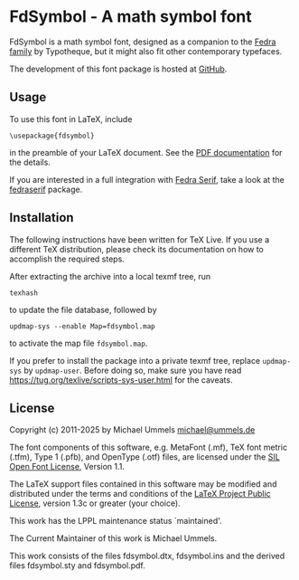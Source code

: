 # FdSymbol - A math symbol font

FdSymbol is a math symbol font, designed as a companion to the
[Fedra family](https://www.typotheque.com/fonts) by Typotheque, but it might
also fit other contemporary typefaces.

The development of this font package is hosted at
[GitHub](https://github.com/ummels/fdsymbol).

## Usage

To use this font in LaTeX, include

    \usepackage{fdsymbol}

in the preamble of your LaTeX document. See the
[PDF documentation](latex/fdsymbol.pdf) for the details.

If you are interested in a full integration with
[Fedra Serif](https://www.typotheque.com/fonts/fedra-serif), take a look at the
[fedraserif](https://github.com/ummels/fedraserif) package.

## Installation

The following instructions have been written for TeX Live. If you use
a different TeX distribution, please check its documentation on how to
accomplish the required steps.

After extracting the archive into a local texmf tree, run

    texhash

to update the file database, followed by

    updmap-sys --enable Map=fdsymbol.map

to activate the map file `fdsymbol.map`.

If you prefer to install the package into a private texmf tree, replace
`updmap-sys` by `updmap-user`. Before doing so, make sure you have read
https://tug.org/texlive/scripts-sys-user.html for the caveats.

## License

Copyright (c) 2011-2025 by Michael Ummels <michael@ummels.de>

The font components of this software, e.g. MetaFont (.mf), TeX font metric
(.tfm), Type 1 (.pfb), and OpenType (.otf) files, are licensed under the
[SIL Open Font License](https://openfontlicense.org), Version 1.1.

The LaTeX support files contained in this software may be modified and
distributed under the terms and conditions of the
[LaTeX Project Public License](https://www.latex-project.org/lppl/),
version 1.3c or greater (your choice).

This work has the LPPL maintenance status `maintained'.

The Current Maintainer of this work is Michael Ummels.

This work consists of the files fdsymbol.dtx, fdsymbol.ins
and the derived files fdsymbol.sty and fdsymbol.pdf.
